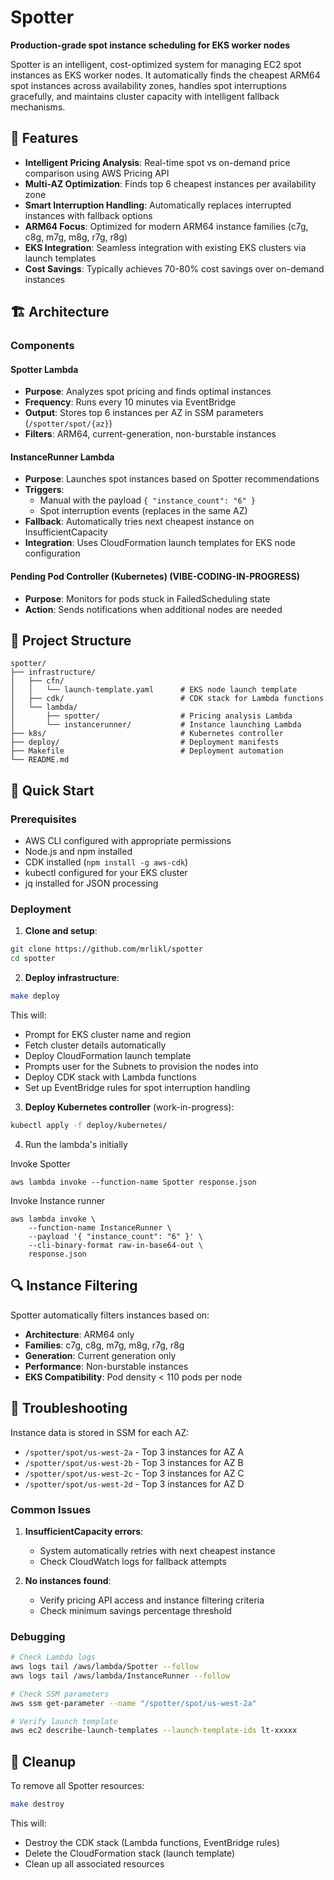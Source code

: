 # Spotter

**Production-grade spot instance scheduling for EKS worker nodes**

Spotter is an intelligent, cost-optimized system for managing EC2 spot instances as EKS worker nodes. It automatically finds the cheapest ARM64 spot instances across availability zones, handles spot interruptions gracefully, and maintains cluster capacity with intelligent fallback mechanisms.

## 🚀 Features

- **Intelligent Pricing Analysis**: Real-time spot vs on-demand price comparison using AWS Pricing API
- **Multi-AZ Optimization**: Finds top 6 cheapest instances per availability zone
- **Smart Interruption Handling**: Automatically replaces interrupted instances with fallback options
- **ARM64 Focus**: Optimized for modern ARM64 instance families (c7g, c8g, m7g, m8g, r7g, r8g)
- **EKS Integration**: Seamless integration with existing EKS clusters via launch templates
- **Cost Savings**: Typically achieves 70-80% cost savings over on-demand instances

## 🏗️ Architecture

### Components

#### Spotter Lambda
- **Purpose**: Analyzes spot pricing and finds optimal instances
- **Frequency**: Runs every 10 minutes via EventBridge
- **Output**: Stores top 6 instances per AZ in SSM parameters (`/spotter/spot/{az}`)
- **Filters**: ARM64, current-generation, non-burstable instances

#### InstanceRunner Lambda
- **Purpose**: Launches spot instances based on Spotter recommendations
- **Triggers**: 
  - Manual with the payload `{ "instance_count": "6" }`
  - Spot interruption events (replaces in the same AZ)
- **Fallback**: Automatically tries next cheapest instance on InsufficientCapacity
- **Integration**: Uses CloudFormation launch templates for EKS node configuration

#### Pending Pod Controller (Kubernetes) (VIBE-CODING-IN-PROGRESS)
- **Purpose**: Monitors for pods stuck in FailedScheduling state
- **Action**: Sends notifications when additional nodes are needed

## 📁 Project Structure

```
spotter/
├── infrastructure/
│   ├── cfn/
│   │   └── launch-template.yaml      # EKS node launch template
│   ├── cdk/                          # CDK stack for Lambda functions
│   └── lambda/
│       ├── spotter/                  # Pricing analysis Lambda
│       └── instancerunner/           # Instance launching Lambda
├── k8s/                              # Kubernetes controller
├── deploy/                           # Deployment manifests
├── Makefile                          # Deployment automation
└── README.md
```

## 🚀 Quick Start

### Prerequisites

- AWS CLI configured with appropriate permissions
- Node.js and npm installed
- CDK installed (`npm install -g aws-cdk`)
- kubectl configured for your EKS cluster
- jq installed for JSON processing

### Deployment

1. **Clone and setup**:
```bash
git clone https://github.com/mrlikl/spotter
cd spotter
```

2. **Deploy infrastructure**:
```bash
make deploy
```

This will:
- Prompt for EKS cluster name and region
- Fetch cluster details automatically
- Deploy CloudFormation launch template
- Prompts user for the Subnets to provision the nodes into
- Deploy CDK stack with Lambda functions
- Set up EventBridge rules for spot interruption handling

3. **Deploy Kubernetes controller** (work-in-progress):
```bash
kubectl apply -f deploy/kubernetes/
```

4. Run the lambda's initially 

Invoke Spotter 
```
aws lambda invoke --function-name Spotter response.json
```

Invoke Instance runner
```
aws lambda invoke \
    --function-name InstanceRunner \
    --payload '{ "instance_count": "6" }' \
    --cli-binary-format raw-in-base64-out \
    response.json
```
 
## 🔍 Instance Filtering

Spotter automatically filters instances based on:
- **Architecture**: ARM64 only
- **Families**: c7g, c8g, m7g, m8g, r7g, r8g
- **Generation**: Current generation only
- **Performance**: Non-burstable instances
- **EKS Compatibility**: Pod density < 110 pods per node

## 🔧 Troubleshooting

Instance data is stored in SSM for each AZ:
- `/spotter/spot/us-west-2a` - Top 3 instances for AZ A
- `/spotter/spot/us-west-2b` - Top 3 instances for AZ B
- `/spotter/spot/us-west-2c` - Top 3 instances for AZ C
- `/spotter/spot/us-west-2d` - Top 3 instances for AZ D

### Common Issues

1. **InsufficientCapacity errors**:
   - System automatically retries with next cheapest instance
   - Check CloudWatch logs for fallback attempts

2. **No instances found**:
   - Verify pricing API access and instance filtering criteria
   - Check minimum savings percentage threshold

### Debugging

```bash
# Check Lambda logs
aws logs tail /aws/lambda/Spotter --follow
aws logs tail /aws/lambda/InstanceRunner --follow

# Check SSM parameters
aws ssm get-parameter --name "/spotter/spot/us-west-2a"

# Verify launch template
aws ec2 describe-launch-templates --launch-template-ids lt-xxxxx
```

## 🧹 Cleanup

To remove all Spotter resources:

```bash
make destroy
```

This will:
- Destroy the CDK stack (Lambda functions, EventBridge rules)
- Delete the CloudFormation stack (launch template)
- Clean up all associated resources
